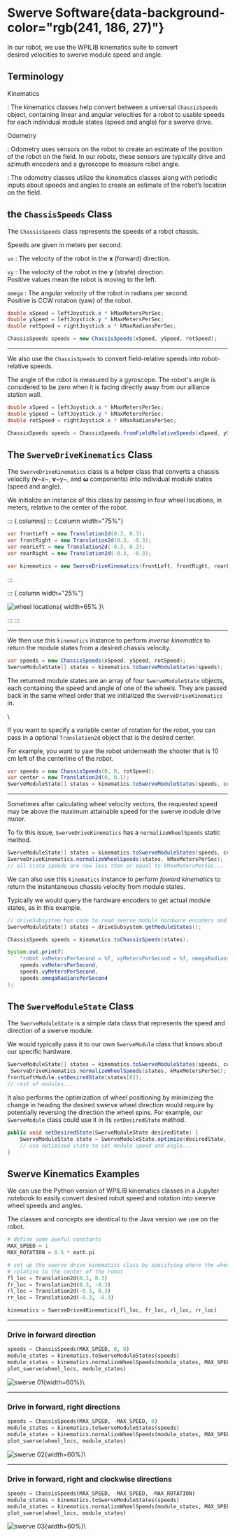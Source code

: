 # Swerve Software{data-background-color="rgb(241, 186, 27)"}

In our robot, we use the WPILIB kinematics suite to convert\
desired velocities to swerve module speed and angle.

## Terminology

Kinematics

: The kinematics classes help convert between a universal `ChassisSpeeds` object, containing linear and angular velocities for a robot to usable speeds for each individual module states (speed and angle) for a swerve drive.

Odometry

: Odometry uses sensors on the robot to create an estimate of the position of the robot on the field. In our robots, these sensors are typically drive and azimuth encoders and a gyroscope to measure robot angle.

: The odometry classes utilize the kinematics classes along with periodic inputs about speeds and angles to create an estimate of the robot’s location on the field.

## the `ChassisSpeeds` Class

The `ChassisSpeeds` class represents the speeds of a robot chassis.

Speeds are given in meters per second.

`vx`
: The velocity of the robot in the **x** (forward) direction.

`vy`
: The velocity of the robot in the **y** (strafe) direction.\
Positive values mean the robot is moving to the left.

`omega`
: The angular velocity of the robot in radians per second.\
Positive is CCW rotation (yaw) of the robot.

```java
double xSpeed = leftJoystick.x * kMaxMetersPerSec;
double ySpeed = leftJoystick.y * kMaxMetersPerSec;
double rotSpeed = rightJoystick.x * kMaxRadiansPerSec;

ChassisSpeeds speeds = new ChassisSpeeds(xSpeed, ySpeed, rotSpeed);
```

---

We also use the `ChassisSpeeds` to convert field-relative speeds into robot-relative speeds.

The angle of the robot is measured by a gyroscope. The robot's angle is considered to be zero when it is facing directly away from our alliance station wall.

```java
double xSpeed = leftJoystick.x * kMaxMetersPerSec;
double ySpeed = leftJoystick.y * kMaxMetersPerSec;
double rotSpeed = rightJoystick.x * kMaxRadiansPerSec;

ChassisSpeeds speeds = ChassisSpeeds.fromFieldRelativeSpeeds(xSpeed, ySpeed, rotSpeed, gyro.getRotation2d())
```

## The `SwerveDriveKinematics` Class

The `SwerveDriveKinematics` class is a helper class that converts a chassis velocity (**v**~x~, **v**~y~, and **ω** components) into individual module states (speed and angle).

We initialize an instance of this class by passing in four wheel locations, in meters, relative to the center of the robot.

::: {.columns}
::: {.column width="75%"}

```java
var frontLeft = new Translation2d(0.3, 0.3);
var frontRight = new Translation2d(0.3, -0.3);
var rearLeft = new Translation2d(-0.3, 0.3);
var rearRight = new Translation2d(-0.3, -0.3);

var kinematics = new SwerveDriveKinematics(frontLeft, frontRight, rearLeft, rearRight);
```

:::

::: {.column width="25%"}

![wheel locations](img/swerve-software/wheel-locations.svg){ width=65% }\

:::
:::

---

We then use this `kinematics` instance to perform _inverse kinematics_ to return the module states from a desired chassis velocity.

```java
var speeds = new ChassisSpeeds(xSpeed, ySpeed, rotSpeed);
SwerveModuleState[] states = kinematics.toSwerveModuleStates(speeds);
```

The returned module states are an array of four `SwerveModuleState` objects, each containing the speed and angle of one of the wheels. They are passed back in the same wheel order that we initialized the `SwerveDriveKinematics` in.

\

If you want to specify a variable center of rotation for the robot, you can pass in a optional `Translation2d` object that is the desired center.

For example, you want to yaw the robot underneath the shooter that is 10 cm left of the centerline of the robot.

```java
var speeds = new ChassisSpeeds(0, 0, rotSpeed);
var center = new Translation2d(0, 0.1);
SwerveModuleState[] states = kinematics.toSwerveModuleStates(speeds, center);
```

---

Sometimes after calculating wheel velocity vectors, the requested speed may be above the maximum attainable speed for the swerve module drive motor.

To fix this issue, `SwerveDriveKinematics` has a `normalizeWheelSpeeds​` static method.

```java
SwerveModuleState[] states = kinematics.toSwerveModuleStates(speeds, center);
SwerveDriveKinematics.normalizeWheelSpeeds(states, kMaxMetersPerSec);
// all state speeds are now less than or equal to kMaxMetersPerSec...
```

We can also use this `kinematics` instance to perform _foward kinematics_ to return the instantaneous chassis velocity from module states.

Typically we would query the hardware encoders to get actual module states, as in this example.

```java
// driveSubsystem has code to read swerve module hardware encoders and converts to module states
SwerveModuleState[] states = driveSubsystem.getModuleStates();

ChassisSpeeds speeds = kinematics.toChassisSpeeds(states);

System.out.printf(
    "robot vxMetersPerSecond = %f, vyMetersPerSecond = %f, omegaRadiansPerSecond = %f %n",
    speeds.vxMetersPerSecond,
    speeds.vyMetersPerSecond,
    speeds.omegaRadiansPerSecond
);
```

## The `SwerveModuleState` Class

The `SwerveModuleState` is a simple data class that represents the speed and direction of a swerve module.

We would typically pass it to our own `SwerveModule` class that knows about our specific hardware.

```java
SwerveModuleState[] states = kinematics.toSwerveModuleStates(speeds, center);
 SwerveDriveKinematics.normalizeWheelSpeeds(states, kMaxMetersPerSec);
frontLeftModule.setDesiredState(states[0]);
// rest of modules...
```

It also performs the optimization of wheel positioning by minimizing the change in heading the desired swerve wheel direction would require by potentially reversing the direction the wheel spins. For example, our `SwerveModule` class could use it in its `setDesiredState` method.

```java
public void setDesiredState(SwerveModuleState desiredState) {
    SwerveModuleState state = SwerveModuleState.optimize(desiredState, new Rotation2d(azimuth.getEncoderValue()));
    // use optimized state to set module speed and angle...
}
```

## Swerve Kinematics Examples

We can use the Python version of WPILIB kinematics classes in a Jupyter notebook to easily convert desired robot speed and rotation into swerve wheel speeds and angles.

The classes and concepts are identical to the Java version we use on the robot.

```python
# define some useful constants
MAX_SPEED = 1
MAX_ROTATION = 0.5 * math.pi

# set up the swerve drive kinematics class by specifying where the wheels are
# relative to the center of the robot
fl_loc = Translation2d(0.3, 0.3)
fr_loc = Translation2d(0.3, -0.3)
rl_loc = Translation2d(-0.3, 0.3)
rr_loc = Translation2d(-0.3, -0.3)

kinematics = SwerveDrive4Kinematics(fl_loc, fr_loc, rl_loc, rr_loc)
```

---

### Drive in forward direction

```python
speeds = ChassisSpeeds(MAX_SPEED, 0, 0)
module_states = kinematics.toSwerveModuleStates(speeds)
module_states = kinematics.normalizeWheelSpeeds(module_states, MAX_SPEED)
plot_swerve(wheel_locs, module_states)
```

![swerve 01](img/swerve-software/swerve-01.svg){width=60%}\

---

### Drive in forward, right directions

```python
speeds = ChassisSpeeds(MAX_SPEED, -MAX_SPEED, 0)
module_states = kinematics.toSwerveModuleStates(speeds)
module_states = kinematics.normalizeWheelSpeeds(module_states, MAX_SPEED)
plot_swerve(wheel_locs, module_states)
```

![swerve 02](img/swerve-software/swerve-02.svg){width=60%}\

---

### Drive in forward, right and clockwise directions

```python
speeds = ChassisSpeeds(MAX_SPEED, -MAX_SPEED, -MAX_ROTATION)
module_states = kinematics.toSwerveModuleStates(speeds)
module_states = kinematics.normalizeWheelSpeeds(module_states, MAX_SPEED)
plot_swerve(wheel_locs, module_states)
```

![swerve 03](img/swerve-software/swerve-03.svg){width=60%}\
